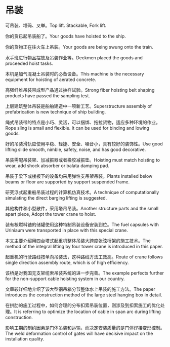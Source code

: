 # 吊装

<p><span class="chinese">可吊装、堆码、叉举。</span><span class="english">Top lift. Stackable, Fork lift.</span></p>

<p><span class="chinese">你的货已起吊装船了。</span><span class="english">Your goods have hoisted to the ship.</span></p>

<p><span class="chinese">你的货物正在往火车上吊装。</span><span class="english">Your goods are being swung onto the train.</span></p>

<p><span class="chinese">水手班进行物品摆放及吊装作业等。</span><span class="english">Deckmen placed the goods and proceeded hoist tasks.</span></p>

<p><span class="chinese">本机是加气混凝土吊装时的必备设备。</span><span class="english">This machine is the necessary equipment for hoisting of aerated concrete.</span></p>

<p><span class="chinese">高强纤维吊装带成型产品通过抽样试验。</span><span class="english">Strong fiber hoisting belt shaping products have passed the sampling test.</span></p>

<p><span class="chinese">上层建筑整体吊装是船舶建造中一项新工艺。</span><span class="english">Superstructure assembly of prefabrication is new technique of ship building.</span></p>

<p><span class="chinese">绳式吊装带的特点是小巧、灵活，可以捆绑、拖拉货物，适应多种环境的作业。</span><span class="english">Rope sling is small and flexible. It can be used for binding and lowing goods.</span></p>

<p><span class="chinese">好的吊装滑轨应使用平稳、轻捷、安全、噪音小，具有较好的装饰性。</span><span class="english">Use good lifting slide smooth, nimble, safety, noise, and has good decorative.</span></p>

<p><span class="chinese">吊装需配吊装架、加减振器或者橡胶减振垫。</span><span class="english">Hoisting must match hoisting to wear, add shock absorber or balata damping pad.</span></p>

<p><span class="chinese">吊装于梁下或楼板下的设备均采用弹性支吊架吊装。</span><span class="english">Plants installed below beams or floor are supported by support suspended frame.</span></p>

<p><span class="chinese">研究浮式起重船吊装过程的计算机仿真技术。</span><span class="english">A technique of computationally simulating the direct barging lifting is suggested.</span></p>

<p><span class="chinese">其他构件和小型散件，采用塔吊吊装。</span><span class="english">Another structure parts and the small apart piece, Adopt the tower crane to hoist.</span></p>

<p><span class="chinese">装有核燃料铀的储罐使用这种特制吊装设备安装到位。</span><span class="english">The fuel capsules with Uriniaum were transported in place with this special crane.</span></p>

<p><span class="chinese">本文主要介绍用四台塔式起重机整体吊装大跨度张弦桁架的施工技术。</span><span class="english">The method of the integral lifting by four tower crane is introduced in this paper.</span></p>

<p><span class="chinese">起重机的行驶路线按单向吊装法，这种路线方法工效高。</span><span class="english">Route of crane follows single direction assembly route, which is of high efficiency.</span></p>

<p><span class="chinese">该桥是对我国无支架缆索吊装系统的进一步完善。</span><span class="english">The example perfects further for the non-support cable hoisting system in our country.</span></p>

<p><span class="chinese">文章较详细地介绍了该大型钢吊箱分节整体水上吊装的施工方法。</span><span class="english">The paper introduces the construction method of the large steel hanging box in detail.</span></p>

<p><span class="chinese">在拱肋的施工过程中，如何合理的分布扣索吊装位置，则涉及到扣索施工的优化处理。</span><span class="english">It is referring to optimize the location of cable in span arc during lifting construction.</span></p>

<p><span class="chinese">影响工期的制约因素是门体吊装和运输，而决定安装质量的是门体焊接变形控制。</span><span class="english">The weld deformation control of gates will have decisive impact on the installation quality.</span></p>

